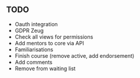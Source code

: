 ## TODO
- Oauth integration
- GDPR Zeug
- Check all views for permissions
- Add mentors to core via API
- Familiarisations
- Finish course (remove active, add endorsement)
- Add comments
- Remove from waiting list